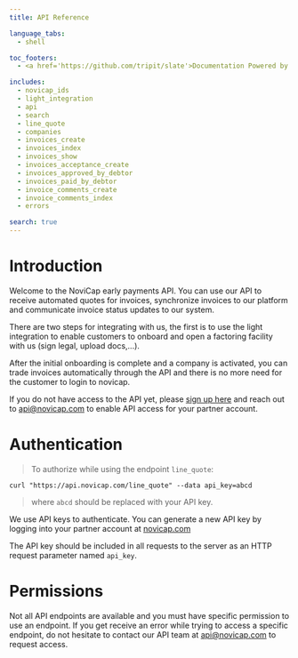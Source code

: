 ```yaml
---
title: API Reference

language_tabs:
  - shell

toc_footers:
  - <a href='https://github.com/tripit/slate'>Documentation Powered by Slate</a>

includes:
  - novicap_ids
  - light_integration
  - api
  - search
  - line_quote
  - companies
  - invoices_create
  - invoices_index
  - invoices_show
  - invoices_acceptance_create
  - invoices_approved_by_debtor
  - invoices_paid_by_debtor
  - invoice_comments_create
  - invoice_comments_index
  - errors

search: true
---
```


# Introduction

Welcome to the NoviCap early payments API.
You can use our API to receive automated quotes for invoices, synchronize invoices to our platform and communicate invoice status updates to our system.

There are two steps for integrating with us, the first is to use the light integration to enable customers to onboard and open a factoring facility with us (sign legal, upload docs,...).

After the initial onboarding is complete and a company is activated, you can trade invoices automatically through the API and there is no more need for the customer to login to novicap.

If you do not have access to the API yet, please [sign up here](https://app.novicap.com/partner_registration) and reach out to api@novicap.com to enable API access for your partner account.

# Authentication

> To authorize while using the endpoint `line_quote`:

```shell
curl "https://api.novicap.com/line_quote" --data api_key=abcd
```

> where `abcd` should be replaced with your API key.

We use API keys to authenticate. You can generate a new API key by logging into your partner account at [novicap.com](https://www.novicap.com)

The API key should be included in all requests to the server as an HTTP request parameter named `api_key`.

# Permissions

Not all API endpoints are available and you must have specific permission to use an endpoint.
If you get receive an error while trying to access a specific endpoint, do not hesitate to contact our API team at api@novicap.com to request access.
